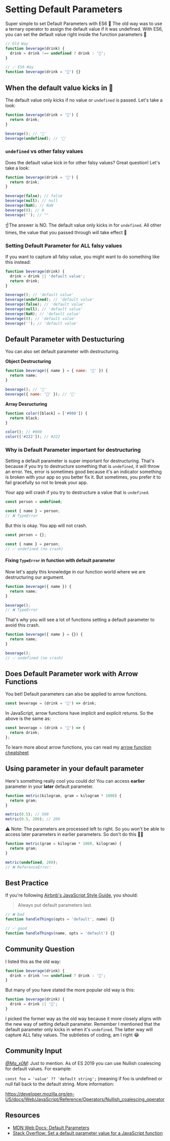 # Setting Default Parameters

Super simple to set Default Parameters with ES6 👏‬ The old way was to use a ternary operator to assign the default value if it was undefined. With ES6, you can set the default value right inside the function parameters 🎉

```javascript
// Old Way
function beverage(drink) {
  drink = drink !== undefined ? drink : '🍵';
}

// ✅ ES6 Way
function beverage(drink = '🍵') {}
```

## When the default value kicks in 🥾

The default value only kicks if no value or `undefined` is passed. Let's take a look:

```javascript
function beverage(drink = '🍵') {
  return drink;
}

beverage(); // '🍵'
beverage(undefined); // '🍵'
```

### `undefined` vs other falsy values

Does the default value kick in for other falsy values? Great question! Let's take a look:

```javascript
function beverage(drink = '🍵') {
  return drink;
}

beverage(false); // false
beverage(null); // null
beverage(NaN); // NaN
beverage(0); // 0
beverage(''); // ""
```

☝️The answer is NO. The default value only kicks in for `undefined`. All other times, the value that you passed through will take effect 🙂

### Setting Default Parameter for ALL falsy values

If you want to capture all falsy value, you might want to do something like this instead:

```javascript
function beverage(drink) {
  drink = drink || 'default value';
  return drink;
}

beverage(); // 'default value'
beverage(undefined); // 'default value'
beverage(false); // 'default value'
beverage(null); // 'default value'
beverage(NaN); // 'default value'
beverage(0); // 'default value'
beverage(''); // 'default value'
```

## Default Parameter with Destucturing

You can also set default parameter with destructuring.

**Object Destructuring**

```javascript
function beverage({ name } = { name: '🍵' }) {
  return name;
}

beverage(); // '🍵'
beverage({ name: '🥤' }); // '🥤'
```

**Array Desructuring**

```javascript
function color([black] = ['#000']) {
  return black;
}

color(); // #000
color(['#222']); // #222
```

### Why is Default Parameter important for destructuring

Setting a default parameter is super important for destructuring. That's because if you try to destructure something that is `undefined`, it will throw an error. Yes, error is sometimes good because it's an indicator something is broken with your app so you better fix it. But sometimes, you prefer it to fail gracefully so not to break your app.

Your app will crash if you try to destructure a value that is `undefined`.

```javascript
const person = undefined;

const { name } = person;
// ❌ TypeError
```

But this is okay. You app will not crash.

```javascript
const person = {};

const { name } = person;
// ✅ undefined (no crash)
```

#### Fixing `TypeError` in function with default parameter

Now let's apply this knowledge in our function world where we are destructuring our argument.

```javascript
function beverage({ name }) {
  return name;
}

beverage();
// ❌ TypeError
```

That's why you will see a lot of functions setting a default parameter to avoid this crash.

```javascript
function beverage({ name } = {}) {
  return name;
}

beverage();
// ✅ undefined (no crash)
```

## Does Default Parameter work with Arrow Functions

You bet! Default parameters can also be applied to arrow functions.

```javascript
const beverage = (drink = '🍵') => drink;
```

In JavaScript, arrow functions have implicit and explicit returns. So the above is the same as:

```javascript
const beverage = (drink = '🍵') => {
  return drink;
};
```

To learn more about arrow functions, you can read my [arrow function cheatsheet](/tidbits/47-arrow-functions-cheatsheet/)

## Using parameter in your default parameter

Here's something really cool you could do! You can access **earlier** parameter in your **later** default parameter.

```javascript
function metric(kilogram, gram = kilogram * 1000) {
  return gram;
}

metric(0.5); // 500
metric(0.5, 200); // 200
```

⚠️ Note: The parameters are processed left to right. So you won't be able to access later parameters in earlier parameters. So don't do this 🙅‍♀️

```javascript
function metric(gram = kilogram * 1000, kilogram) {
  return gram;
}

metric(undefined, 200);
// ❌ ReferenceError:
```

## Best Practice

If you're following [Airbnb's JavaScript Style Guide](https://github.com/airbnb/javascript#functions--defaults-last), you should:

> Always put default parameters last.

```javascript
// ❌ bad
function handleThings(opts = 'default', name) {}

// ✅ good
function handleThings(name, opts = 'default') {}
```

## Community Question

I listed this as the old way:

```javascript
function beverage(drink) {
  drink = drink !== undefined ? drink : '🍵';
}
```

But many of you have stated the more popular old way is this:

```javascript
function beverage(drink) {
  drink = drink || '🍵';
}
```

I picked the former way as the old way because it more closely aligns with the new way of setting default parameter. Remember I mentioned that the default parameter only kicks in when it's `undefined`. The latter way will capture ALL falsy values. The subtleties of coding, am I right 😂

## Community Input

_[@Ma_x0M](https://twitter.com/ma_x0m/status/1223814994577580032?s=21):_ Just to mention. As of ES 2019 you can use Nullish coalescing for default values. For example:

`const foo = 'value' ?? 'default string';`
(meaning if foo is undefined or null fall back to the default string. More information:

https://developer.mozilla.org/en-US/docs/Web/JavaScript/Reference/Operators/Nullish_coalescing_operator

## Resources

- [MDN Web Docs: Default Parameters](https://developer.mozilla.org/en-US/docs/Web/JavaScript/Reference/Functions/Default_parameters)
- [Stack Overflow: Set a default parameter value for a JavaScript function](https://stackoverflow.com/questions/894860/set-a-default-parameter-value-for-a-javascript-function)
